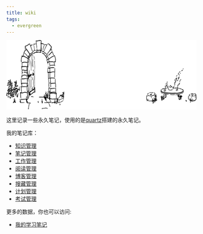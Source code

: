```yaml
---
title: wiki
tags:
  - evergreen
---
```


<img src="./banner.svg" width="701" height="183">

这里记录一些永久笔记，使用的是[quartz](https://quartz.jzhao.xyz/)搭建的永久笔记。


我的笔记库：

* [知识管理](posts/km/知识管理.md)
* [笔记管理](posts/笔记管理.md)
* [工作管理](posts/工作管理.md)
* [阅读管理](posts/阅读管理.md)
* [博客管理](posts/博客管理.md)
* [搜藏管理](posts/搜藏管理.md)
* [计划管理](posts/计划管理.md)
* [考试管理](posts/考试管理.md)
  



更多的数据，你也可以访问:
* [我的学习笔记](https://note.likui.info/)


